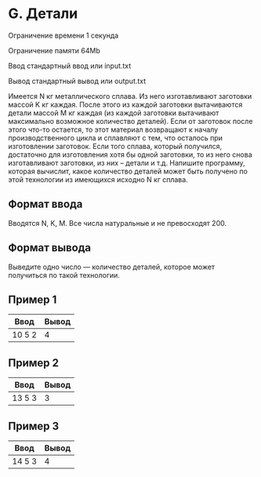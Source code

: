 # G. Детали
Ограничение времени	1 секунда

Ограничение памяти	64Mb

Ввод	стандартный ввод или input.txt

Вывод	стандартный вывод или output.txt

Имеется N кг металлического сплава. Из него изготавливают заготовки массой K кг каждая. После этого из каждой заготовки вытачиваются детали массой M кг каждая (из каждой заготовки вытачивают максимально возможное количество деталей). Если от заготовок после этого что-то остается, то этот материал возвращают к началу производственного цикла и сплавляют с тем, что осталось при изготовлении заготовок. Если того сплава, который получился, достаточно для изготовления хотя бы одной заготовки, то из него снова изготавливают заготовки, из них – детали и т.д. Напишите программу, которая вычислит, какое количество деталей может быть получено по этой технологии из имеющихся исходно N кг сплава.

## Формат ввода
Вводятся N, K, M. Все числа натуральные и не превосходят 200.

## Формат вывода
Выведите одно число — количество деталей, которое может получиться по такой технологии.

## Пример 1
| Ввод | Вывод|
| --- | --- |
| 10 5 2| 4|

## Пример 2
| Ввод | Вывод|
| --- | --- |
| 13 5 3| 3|

## Пример 3
| Ввод | Вывод|
| --- | --- |
| 14 5 3| 4|
